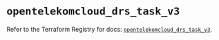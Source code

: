 # `opentelekomcloud_drs_task_v3`

Refer to the Terraform Registry for docs: [`opentelekomcloud_drs_task_v3`](https://registry.terraform.io/providers/opentelekomcloud/opentelekomcloud/1.36.47/docs/resources/drs_task_v3).
